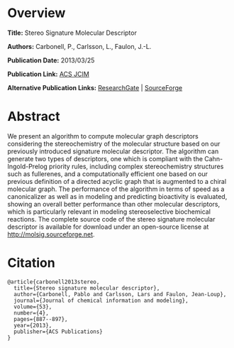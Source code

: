 # Overview
**Title:**
Stereo Signature Molecular Descriptor

**Authors:**
Carbonell, P., Carlsson, L., Faulon, J.-L.

**Publication Date:**
2013/03/25

**Publication Link:**
[ACS JCIM](https://pubs.acs.org/doi/10.1021/ci300584r)

**Alternative Publication Links:**
[ResearchGate](https://www.researchgate.net/publication/236079381_Stereo_Signature_Molecular_Descriptor) | [SourceForge](https://sourceforge.net/projects/molsig/)


# Abstract
We present an algorithm to compute molecular graph descriptors considering the stereochemistry of the molecular structure based on our previously introduced signature molecular descriptor. 
The algorithm can generate two types of descriptors, one which is compliant with the Cahn-Ingold-Prelog priority rules, including complex stereochemistry structures such as fullerenes, and a computationally efficient one based on our previous definition of a directed acyclic graph that is augmented to a chiral molecular graph. 
The performance of the algorithm in terms of speed as a canonicalizer as well as in modeling and predicting bioactivity is evaluated, showing an overall better performance than other molecular descriptors, which is particularly relevant in modeling stereoselective biochemical reactions. 
The complete source code of the stereo signature molecular descriptor is available for download under an open-source license at http://molsig.sourceforge.net.


# Citation
```
@article{carbonell2013stereo,
  title={Stereo signature molecular descriptor},
  author={Carbonell, Pablo and Carlsson, Lars and Faulon, Jean-Loup},
  journal={Journal of chemical information and modeling},
  volume={53},
  number={4},
  pages={887--897},
  year={2013},
  publisher={ACS Publications}
}
```
